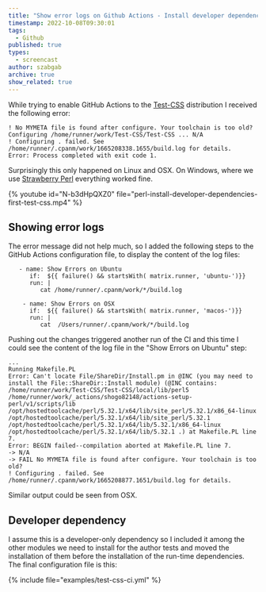 ```yaml
---
title: "Show error logs on Github Actions - Install developer dependencies first (Test::CSS)"
timestamp: 2022-10-08T09:30:01
tags:
  - Github
published: true
types:
  - screencast
author: szabgab
archive: true
show_related: true
---
```



While trying to enable GitHub Actions to the [Test-CSS](https://metacpan.org/dist/Test-CSS) distribution I received the following error:

```
! No MYMETA file is found after configure. Your toolchain is too old?
Configuring /home/runner/work/Test-CSS/Test-CSS ... N/A
! Configuring . failed. See /home/runner/.cpanm/work/1665208338.1655/build.log for details.
Error: Process completed with exit code 1.
```

Surprisingly this only happened on Linux and OSX. On Windows, where we use [Strawberry Perl](https://strawberryperl.com/) everything worked fine.


{% youtube id="N-b3dHpQXZ0" file="perl-install-developer-dependencies-first-test-css.mp4" %}

## Showing error logs

The error message did not help much, so I added the following steps to the GitHub Actions configuration file, to display the content of the log files:

```
   - name: Show Errors on Ubuntu
      if:  ${{ failure() && startsWith( matrix.runner, 'ubuntu-')}}
      run: |
         cat /home/runner/.cpanm/work/*/build.log

    - name: Show Errors on OSX
      if:  ${{ failure() && startsWith( matrix.runner, 'macos-')}}
      run: |
         cat  /Users/runner/.cpanm/work/*/build.log
```

Pushing out the changes triggered another run of the CI and this time I could see the content of the log file in the "Show Errors on Ubuntu" step:

```
...
Running Makefile.PL
Error: Can't locate File/ShareDir/Install.pm in @INC (you may need to install the File::ShareDir::Install module) (@INC contains: /home/runner/work/Test-CSS/Test-CSS/local/lib/perl5 /home/runner/work/_actions/shogo82148/actions-setup-perl/v1/scripts/lib /opt/hostedtoolcache/perl/5.32.1/x64/lib/site_perl/5.32.1/x86_64-linux /opt/hostedtoolcache/perl/5.32.1/x64/lib/site_perl/5.32.1 /opt/hostedtoolcache/perl/5.32.1/x64/lib/5.32.1/x86_64-linux /opt/hostedtoolcache/perl/5.32.1/x64/lib/5.32.1 .) at Makefile.PL line 7.
Error: BEGIN failed--compilation aborted at Makefile.PL line 7.
-> N/A
-> FAIL No MYMETA file is found after configure. Your toolchain is too old?
! Configuring . failed. See /home/runner/.cpanm/work/1665208877.1651/build.log for details.
```

Similar output could be seen from OSX.

## Developer dependency

I assume this is a developer-only dependency so I included it among the other modules we need to install for the author tests and moved the installation of them
before the installation of the run-time dependencies. The final configuration file is this:

{% include file="examples/test-css-ci.yml" %}



